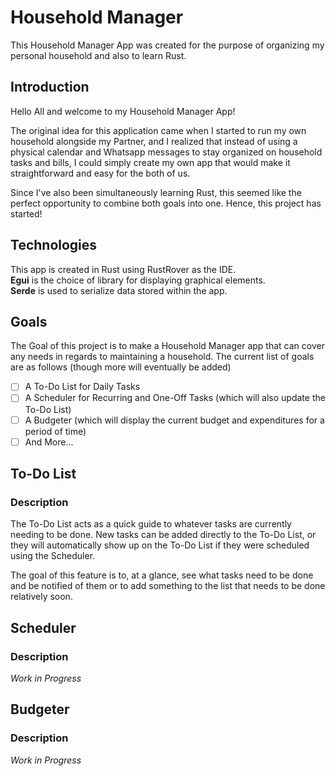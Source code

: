 # Household Manager

This Household Manager App was created for the purpose of organizing my personal household and also to learn Rust.

## Introduction

Hello All and welcome to my Household Manager App!

The original idea for this application came when I started to run my own household alongside my Partner, and I realized that instead of using a physical calendar and Whatsapp messages to stay organized on household tasks and bills, I could simply create my own app that would make it straightforward and easy for the both of us.

Since I've also been simultaneously learning Rust, this seemed like the perfect opportunity to combine both goals into one. Hence, this project has started!

## Technologies

This app is created in Rust using RustRover as the IDE.\
**Egui** is the choice of library for displaying graphical elements.\
**Serde** is used to serialize data stored within the app.

## Goals

The Goal of this project is to make a Household Manager app that can cover any needs in regards to maintaining a household. The current list of goals are as follows (though more will eventually be added)

- [ ] A To-Do List for Daily Tasks
- [ ] A Scheduler for Recurring and One-Off Tasks (which will also update the To-Do List)
- [ ] A Budgeter (which will display the current budget and expenditures for a period of time)
- [ ] And More...

## To-Do List

### Description

The To-Do List acts as a quick guide to whatever tasks are currently needing to be done. New tasks can be added directly to the To-Do List, or they will automatically show up on the To-Do List if they were scheduled using the Scheduler.

The goal of this feature is to, at a glance, see what tasks need to be done and be notified of them or to add something to the list that needs to be done relatively soon.

## Scheduler

### Description

*Work in Progress*

## Budgeter

### Description

*Work in Progress*

